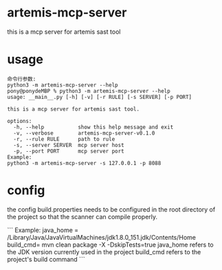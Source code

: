 # artemis-mcp-server
this is a mcp server for artemis sast tool
# usage
```
命令行参数:
python3 -m artemis-mcp-server --help
pony@ponydeMBP % python3 -m artemis-mcp-server --help
usage: __main__.py [-h] [-v] [-r RULE] [-s SERVER] [-p PORT]

this is a mcp server for artemis sast tool.

options:
  -h, --help           show this help message and exit
  -v, --verbose        artemis-mcp-server-v0.1.0
  -r, --rule RULE      path to rule
  -s, --server SERVER  mcp server host
  -p, --port PORT      mcp server port
Example:
python3 -m artemis-mcp-server -s 127.0.0.1 -p 8088
```
# config
<p>the config build.properties needs to be configured in the root directory of the project so that the scanner can compile properly.</p>
```
Example:
java_home = /Library/Java/JavaVirtualMachines/jdk1.8.0_151.jdk/Contents/Home
build_cmd= mvn clean package -X -DskipTests=true
java_home refers to the JDK version currently used in the project
build_cmd refers to the project's build command
```